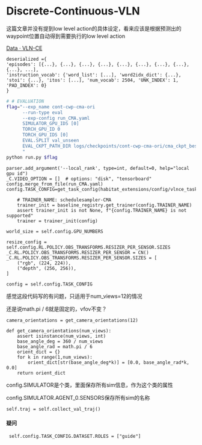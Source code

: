 # Discrete-Continuous-VLN

这篇文章并没有提到low level action的具体设定，看来应该是根据预测出的waypoint位置自动得到需要执行的low level action



[Data · VLN-CE](https://jacobkrantz.github.io/vlnce/data)

```
deserialized ={
'episodes': [{...}, {...}, {...}, {...}, {...}, {...}, {...}, {...}, {...}, ...],
'instruction_vocab': {'word_list': [...], 'word2idx_dict': {...}, 'stoi': {...}, 'itos': [...], 'num_vocab': 2504, 'UNK_INDEX': 1, 'PAD_INDEX': 0}
}

```



```bash
# # EVALUATION
flag="--exp_name cont-cwp-cma-ori
      --run-type eval
      --exp-config run_CMA.yaml
      SIMULATOR_GPU_IDS [0]
      TORCH_GPU_ID 0
      TORCH_GPU_IDS [0]
      EVAL.SPLIT val_unseen
      EVAL_CKPT_PATH_DIR logs/checkpoints/cont-cwp-cma-ori/cma_ckpt_best.pth
      "
python run.py $flag
```



```
parser.add_argument('--local_rank', type=int, default=0, help="local gpu id")
_C.VIDEO_OPTION = []  # options: "disk", "tensorboard"
config.merge_from_file(run_CMA.yaml)
config.TASK_CONFIG=get_task_config(habitat_extensions/config/vlnce_task.yaml)
```



```
    # TRAINER_NAME: schedulesampler-CMA
    trainer_init = baseline_registry.get_trainer(config.TRAINER_NAME)
    assert trainer_init is not None, f"{config.TRAINER_NAME} is not supported"
    trainer = trainer_init(config)
```



```
world_size = self.config.GPU_NUMBERS

resize_config = self.config.RL.POLICY.OBS_TRANSFORMS.RESIZER_PER_SENSOR.SIZES
_C.RL.POLICY.OBS_TRANSFORMS.RESIZER_PER_SENSOR = CN()
_C.RL.POLICY.OBS_TRANSFORMS.RESIZER_PER_SENSOR.SIZES = [
    ("rgb", (224, 224)),
    ("depth", (256, 256)),
]

config = self.config.TASK_CONFIG
```



感觉这段代码写的有问题，只适用于num_views=12的情况

还是说math.pi / 6就是固定的，vfov不变？

```
camera_orientations = get_camera_orientations(12)

def get_camera_orientations(num_views):
    assert isinstance(num_views, int)
    base_angle_deg = 360 / num_views
    base_angle_rad = math.pi / 6
    orient_dict = {}
    for k in range(1,num_views):
        orient_dict[str(base_angle_deg*k)] = [0.0, base_angle_rad*k, 0.0]
    return orient_dict
```



config.SIMULATOR是个类，里面保存所有sim信息，作为这个类的属性

config.SIMULATOR.AGENT_0.SENSORS保存所有sim的名称



```
self.traj = self.collect_val_traj()
```



#### 疑问

```
 self.config.TASK_CONFIG.DATASET.ROLES = ["guide"]
 

```

